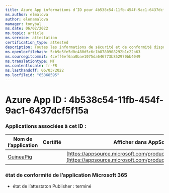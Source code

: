 ```yaml
---
title: Azure App informations d’ID pour 4b538c54-11fb-454f-9ac1-6437dcf5f15a
ms.author: elmalova
author: elenamalova
manager: tonybal
ms.date: 06/02/2022
ms.topic: article
ms.service: attestation
certification_type: attested
description: Toutes les informations de sécurité et de conformité disponibles pour 4b538c54-11fb-454f-9ac1-6437dcf5f15a.
ms.openlocfilehash: 5cb9e5fe5d0c480d5c6c1b8780908292b1c22b63
ms.sourcegitcommit: 4ceff6ef6aa0bae1075da646773b852970bb4049
ms.translationtype: MT
ms.contentlocale: fr-FR
ms.lasthandoff: 06/03/2022
ms.locfileid: "65868595"
---
```

# <a name="azure-app-id-4b538c54-11fb-454f-9ac1-6437dcf5f15a"></a>Azure App ID : 4b538c54-11fb-454f-9ac1-6437dcf5f15a


### <a name="apps-associated-with-this-id"></a>Applications associées à cet ID :
| **Nom de l’application** | **Certifié** | **Afficher dans AppSource** |
|--------------|---------------|-----------------------|
| [GuineaPig](../forward/WA200003486.md) |  | [https://appsource.microsoft.com/product/office/WA200003486](https://appsource.microsoft.com/product/office/WA200003486) |

### <a name="microsoft-365-app-compliance-status"></a>état de conformité de l’application Microsoft 365
- état de l’attestaton Publisher : terminé
